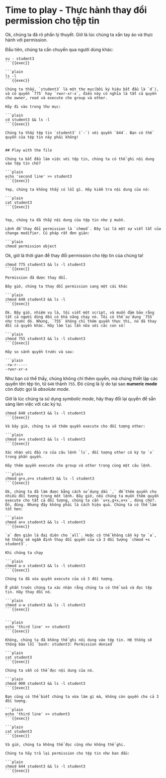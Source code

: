 # Time to play - Thực hành thay đổi permission cho tệp tin

Ok, chúng ta đã rõ phần lý thuyết.  Giờ là lúc chúng ta xắn tay áo và thực hành với permission.

Đầu tiên, chúng ta cần chuyển qua người dùng khác:

```plain
su - student3
```{{exec}}

```plain
ls -l
```{{exec}}

Chúng ta thấy, `student3` là một thư mục(bởi ký hiệu bắt đầu là `d`), và có quyền `775` hay `rwxr-xr-x`, điều này có nghĩa là tất cả quyền cho owner, read và execute cho group và other.

Hãy đi vào trong thư mục:

```plain
cd student3 && ls -l
```{{exec}}

Chúng ta thấy tệp tin `student3` (`-`) với quyền `644`. Bạn có thể quyền của tệp tin này phải không!


## Play with the file

Chúng ta bắt đầu làm việc với tệp tin, chúng ta có thể ghi nội dung vào tệp tin chứ?

```plain
echo 'second line' >> student3
```{{exec}}

Yep, chúng ta không thấy có lỗi gì. Hãy kiểm tra nội dung của nó:

```plain
cat student3
```{{exec}}


Yep, chúng ta đã thấy nội dung của tệp tin như ý muốn.

Lệnh để thay đổi permission là `chmod`. Đây lại là một sự viết tắt của change modifier. Cú pháp rất đơn giản:

```plain
chmod permission object
```

Ok, giờ là thời gian để thay đổi permission cho tệp tin của chúng ta!

```plain
chmod 775 student3 && ls -l student3
```{{exec}}

Permission đã được thay đổi.

Bây giờ, chúng ta thay đổi permission sang một cái khác

```plain
chmod 640 student3 && ls -l
```{{exec}}

Ok. Bây giờ, nhiệm vụ là, tôi viết một script, và muốn đảm bảo rằng tất cả người dùng đều có khả năng chạy nó. Tôi có thể sử dụng `755` như trước đó. Nhưng, `755` không chỉ thêm quyền thực thi, nó đã thay đổi cả quyền khác. Hãy làm lại lần nữa với các con số:

```plain
chmod 755 student3 && ls -l student3
```{{exec}}

Hãy so sánh quyền trước và sau:

```plain
-rw-r-----
-rwxr-xr-x
```

Như bạn có thể thấy, chúng không chỉ thêm quyền, mà chúng thiết lập các quyền tên tệp tin, từ `640` thành `755`. Đó cũng là lý do tại sao **numeric mode** còn được gọi là *absolute mode*.

Giờ là lúc chúng ta sử dụng *symbolic mode*, hãy thay đổi lại quyền để sẵn sàng làm việc với các ký tự.

```plain
chmod 640 student3 && ls -l student3
```{{exec}}

Và bây giờ, chúng ta sẽ thêm quyền execute cho đối tượng other:

```plain
chmod o+x student3 && ls -l student3
```{{exec}}

Xác nhận với đầu ra của câu lệnh `ls`, đối tượng other có ký tự `x` trong phần quyền. 

Hãy thêm quyền execute cho group và other trong cùng một câu lệnh.

```plain
chmod g+x,o+x student3 && ls -l student3
```{{exec}}

Ok, chúng ta đã làm được bằng cách sử dụng dấu `,` để thêm quyền cho nhiều đối tượng trong một lệnh. Bây giờ, nếu chúng ta muốn thêm quyền execute cho tất cả đối tượng, chúng ta cần `u+x,g+x,o+x`, đúng chứ?. Ổn, đúng. Nhưng đây không phải là cách hiệu quả. Chúng ta có thể làm tốt hơn:

```plain
chmod a+x student3 && ls -l student3
```{{exec}}

`a` đơn giản là đại diện cho `all`. Hoặc có thể không cần ký tự `a`, hệ thống sẽ ngầm định thay đổi quyền của cả 3 đối tượng `chmod +x student3`.

Khi chúng ta chạy

```plain
chmod a-x student3 && ls -l student3
```{{exec}}

Chúng ta đã xóa quyền execute của cả 3 đối tượng.

Ở phần trước chúng ta xác nhận rằng chúng ta có thể sửa và đọc tệp tin. Hãy thay đổi nó.

```plain
chmod u-w student3 && ls -l student3
```{{exec}}


```plain
echo 'third line' >> student3
```{{exec}}

Không, chúng ta đã không thể ghi nội dung vào tệp tin. Hệ thống sẽ thông báo lỗi `bash: student3: Permission denied`

```plain
cat student3
```{{exec}}

Chúng ta vẫn có thể đọc nội dung của nó.

```plain
chmod 000 student3 && ls -l student3
```{{exec}}

Bạn cũng có thể biết chúng ta vừa làm gì mà, không còn quyền cho cả 3 đối tượng.

```plain
echo 'third line' >> student3
```{{exec}}

```plain
cat student3
```{{exec}}

Và giờ, chúng ta không thể đọc cũng như không thể ghi.

Chúng ta hãy trả lại permission cho tệp tin như ban đầu:

```plain
chmod 644 student3 && ls -l student3
```{{exec}}




